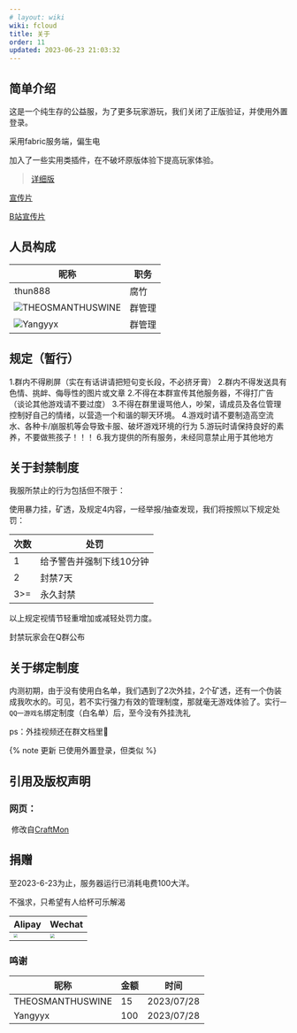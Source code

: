 ```yaml
---
# layout: wiki
wiki: fcloud
title: 关于
order: 11
updated: 2023-06-23 21:03:32
---
```


## 简单介绍

这是一个纯生存的公益服，为了更多玩家游玩，我们关闭了正版验证，并使用外置登录。

采用fabric服务端，偏生电

加入了一些实用类插件，在不破坏原版体验下提高玩家体验。

> [详细版](/wiki/fcloud/#简要介绍)

[宣传片](https://pan.hzchu.top/s/8QI0/video?name=2023_07_13_07_44_20_2.mp4)

[B站宣传片](https://www.bilibili.com/video/BV1BP41167UW/)

## 人员构成

| 昵称                                                         | 职务   |
| ------------------------------------------------------------ | ------ |
| <img src="https://blog.hzchu.top/img/avatar.webp" style="zoom:10%;" />thun888 | 腐竹   |
| ![](https://thirdqq.qlogo.cn/g?b=sdk&k=BXh2IxRq4IrOFxeFFXRWLw&kti=ZJWaxAAAAAE&s=40&t=1684571747)THEOSMANTHUSWINE | 群管理 |
| ![](https://thirdqq.qlogo.cn/g?b=sdk&k=sibqPxWmXGxtRA32GrhEeSw&kti=ZJWbfwAAAAI&s=40&t=1687110010)Yangyyx | 群管理 |

## 规定（暂行）

1.群内不得刷屏（实在有话讲请把短句变长段，不必挤牙膏）
2.群内不得发送具有色情、挑衅、侮辱性的图片或文章
2.不得在本群宣传其他服务器，不得打广告（谈论其他游戏请不要过度）
3.不得在群里谩骂他人，吵架，请成员及各位管理控制好自己的情绪，以营造一个和谐的聊天环境。
4.游戏时请不要制造高空流水、各种卡/崩服机等会导致卡服、破坏游戏环境的行为 
5.游玩时请保持良好的素养，不要做熊孩子！！！
6.我方提供的所有服务，未经同意禁止用于其他地方

## 关于封禁制度

我服所禁止的行为包括但不限于：

使用暴力挂，矿透，及规定4内容，一经举报/抽查发现，我们将按照以下规定处罚：

| 次数 | 处罚                     |
| ---- | ------------------------ |
| 1    | 给予警告并强制下线10分钟 |
| 2    | 封禁7天                  |
| 3>=  | 永久封禁                 |

以上规定视情节轻重增加或减轻处罚力度。

封禁玩家会在Q群公布

## 关于绑定制度

内测初期，由于没有使用白名单，我们遇到了2次外挂，2个矿透，还有一个伪装成我吹水的。可见，若不实行强力有效的管理制度，那就毫无游戏体验了。实行`一QQ一游戏名`绑定制度（白名单）后，至今没有外挂洗礼

ps：外挂视频还在群文档里👻

{% note 更新 已使用外置登录，但类似 %}



## 引用及版权声明

### 网页：

​	修改自[CraftMon](https://github.com/GamerNoTitle/CraftMon)

## 捐赠

至2023-6-23为止，服务器运行已消耗电费100大洋。

不强求，只希望有人给杯可乐解渴

|Alipay|Wechat|
|-|-|
|<img src="https://onep.hzchu.top/mount/pic/2023/01/25/63d0a914495c1.webp" style="zoom:42.5%;" />|<img src="https://onep.hzchu.top/mount/pic/2023/01/25/63d0a92955df2.webp?fmt=avif" style="zoom:50%;" />|

### 鸣谢

| 昵称             | 金额 | 时间       |
| ---------------- | ---- | ---------- |
| THEOSMANTHUSWINE | 15   | 2023/07/28 |
| Yangyyx          | 100  | 2023/07/28 |



